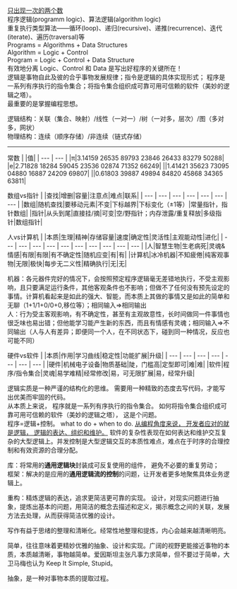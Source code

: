 [只出现一次的两个数](https://blog.csdn.net/dingzhenzha7040/article/details/101188947)  
程序逻辑(programm logic)、算法逻辑(algorithm logic)  
重复执行类型算法——循环(loop)、递归(recursive)、递推(recurrence)、迭代(iterate)、遍历(traversal)等  
Programs =  Algorithms + Data Structures  
Algorithm = Logic + Control  
Program = Logic + Control + Data Structure  
有效地分离 Logic、Control 和 Data 是写出好程序的关键所在！  
逻辑是事物自此及彼的合乎事物发展规律；指令是逻辑的具体实现形式； 程序是一系列有序执行的指令集合；将指令集合组织成可靠可用可信赖的软件（美妙的逻辑之塔）。  
最重要的是掌握编程思想。  

逻辑结构：关联（集合、映射）/线性（一对一）/树（一对多，层次）/图（多对多，网状）  
物理结构：连续（顺序存储）/非连续（链式存储）    
***
常数
| |值|
| --- | --- |
|π|3.14159 26535 89793 23846 26433 83279 50288|
|e|2.71828 18284 59045 23536 02874 71352 66249|
||1.41421 35623 73095 04880 16887 24209 69807|
||0.61803 39887 49894 84820 45868 34365 63811|

数组vs指针
| |查找|增删|容量|注意点|难点|联系|
| --- | --- | --- | --- | --- | --- | --- |
|数组|随机查找|要移动元素|不变|下标越界|下标变化（±1等）|常量指针，指针数组|
|指针|从头到尾|直接挂/摘|可变|空/野指针；内存泄露/重复释放|多级指针|数组指针|


人vs计算机 
| |本质|生理|精神|存储容量|速度|确定性|灵活性|主观能动性|进化|
| --- | --- | --- | --- | --- | --- | --- | --- | --- | --- |
|人|智慧生物|生老病死|灵魂&情感|有限|有限|有不确定性|随机应变|有|有|
|计算机|冰冷机器|不知疲倦|纯客观事物|无限|极快|每步无二义性|精确执行|无|无|

机器：各元器件完好的情况下，会按照预定程序逻辑毫无差错地执行，不受主观影响，且只要满足运行条件，其他客观条件也不影响；但做不了任何没有预先设定的事情。计算机看起来是如此的强大、智能，而本质上其做的事情又是如此的简单和无聊（1+1/1+0/0+0,移位等）；相同输入=>相同输出  
人：行为受主客观影响，有不确定性，甚至有主观故意性，长时间做同一件事情也很乏味也易出错；但他能学习能产生新的东西，而且有情感有灵魂；相同输入=>不同输出（人与人有差异；即便同一个人，在不同状态下，碰到同一种情况，反应也可能不同）  

硬件vs软件 
| |本质|作用|学习曲线|稳定性|功能扩展|升级|
| --- | --- | --- | --- | --- | --- | --- |
|硬件|机械电子设备|物质基础|陡，门槛高|定型即可|难|难|
|软件|程序/指令集合|灵魂|易学难精|经常修改|易，可无限扩展|易，经常升级|


逻辑实质是一种严谨的结构化的思维。 
需要用一种精致的态度去写代码，才能写出优美而牢固的代码。  
从本质上来说， 程序就是一系列有序执行的指令集合。 如何将指令集合组织成可靠可用可信赖的软件（美妙的逻辑之塔）， 这是个问题。  
程序=逻辑+控制。 what to do + when to do. [从编程角度来说， 开发者应对的就是逻辑， 逻辑的表达、组织和维护。](https://www.cnblogs.com/lovesqcc/p/4334095.html?ptvd) 软件的复杂性表现在如何表达和维护交互复杂的大型逻辑上。并发控制是大型逻辑交互的本质性难点，难点在于时序的合理控制和有效资源的合理分配。  

库：将常用的**通用逻辑块**封装成可反复使用的组件， 避免不必要的重复劳动；  
框架：解决的是应用的**通用逻辑流的控制**的问题，让开发者更多地聚焦具体业务逻辑上。  

重构：精炼逻辑的表达，追求更简洁更可靠的实现。
设计，对现实问题进行抽象，提炼出基本的问题，用简洁的概念去描述和定义，揭示概念之间的关联，发展方法去处理，从而获得简洁优雅的设计。  

写作有益于思绪的整理和清晰化。经常性地整理和提炼，内心会越来越清晰明亮。  

简单，往往意味着更精妙优雅的抽象、设计和实现。广阔的视野更能接近事物的本质，本质越清晰，事物越简单。爱因斯坦主张凡事力求简单，但不要过于简单，大卫马梅也认为 Keep It Simple, Stupid。  

抽象，是一种对事物本质的提取过程。

